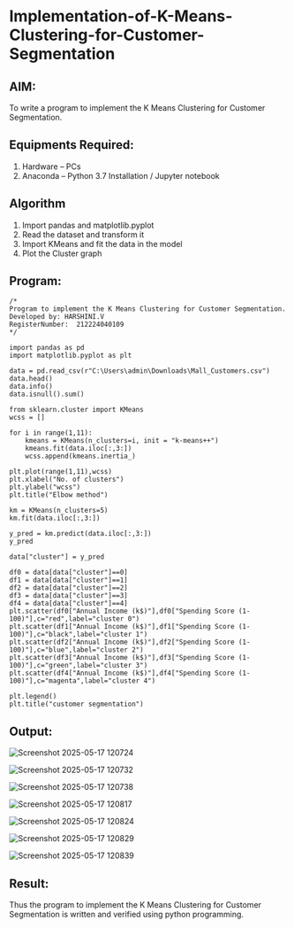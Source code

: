 # Implementation-of-K-Means-Clustering-for-Customer-Segmentation

## AIM:
To write a program to implement the K Means Clustering for Customer Segmentation.

## Equipments Required:
1. Hardware – PCs
2. Anaconda – Python 3.7 Installation / Jupyter notebook

## Algorithm
1. Import pandas and matplotlib.pyplot
2. Read the dataset and transform it
3. Import KMeans and fit the data in the model
4. Plot the Cluster graph

## Program:
```
/*
Program to implement the K Means Clustering for Customer Segmentation.
Developed by: HARSHINI.V
RegisterNumber:  212224040109
*/

import pandas as pd
import matplotlib.pyplot as plt

data = pd.read_csv(r"C:\Users\admin\Downloads\Mall_Customers.csv")
data.head()
data.info()
data.isnull().sum()

from sklearn.cluster import KMeans
wcss = []

for i in range(1,11):
    kmeans = KMeans(n_clusters=i, init = "k-means++")
    kmeans.fit(data.iloc[:,3:])
    wcss.append(kmeans.inertia_)

plt.plot(range(1,11),wcss)
plt.xlabel("No. of clusters")
plt.ylabel("wcss")
plt.title("Elbow method")

km = KMeans(n_clusters=5)
km.fit(data.iloc[:,3:])

y_pred = km.predict(data.iloc[:,3:])
y_pred

data["cluster"] = y_pred

df0 = data[data["cluster"]==0]
df1 = data[data["cluster"]==1]
df2 = data[data["cluster"]==2]
df3 = data[data["cluster"]==3]
df4 = data[data["cluster"]==4]
plt.scatter(df0["Annual Income (k$)"],df0["Spending Score (1-100)"],c="red",label="cluster 0")
plt.scatter(df1["Annual Income (k$)"],df1["Spending Score (1-100)"],c="black",label="cluster 1")
plt.scatter(df2["Annual Income (k$)"],df2["Spending Score (1-100)"],c="blue",label="cluster 2")
plt.scatter(df3["Annual Income (k$)"],df3["Spending Score (1-100)"],c="green",label="cluster 3")
plt.scatter(df4["Annual Income (k$)"],df4["Spending Score (1-100)"],c="magenta",label="cluster 4")

plt.legend()
plt.title("customer segmentation")

```

## Output:

![Screenshot 2025-05-17 120724](https://github.com/user-attachments/assets/2f3736ab-bfbd-49ea-bce9-9f591a9288d9)

![Screenshot 2025-05-17 120732](https://github.com/user-attachments/assets/b2af5d37-450b-4623-abdb-3dfa17072be6)

![Screenshot 2025-05-17 120738](https://github.com/user-attachments/assets/91d0b557-8ad7-48aa-8cdd-cffbf842f6e9)

![Screenshot 2025-05-17 120817](https://github.com/user-attachments/assets/61fc79ed-9331-4b58-b3a6-9878c686c24c)

![Screenshot 2025-05-17 120824](https://github.com/user-attachments/assets/8435bd5b-c822-4dfc-96f1-28c9f2a88d6b)


![Screenshot 2025-05-17 120829](https://github.com/user-attachments/assets/d985771c-0638-4cb6-874b-8369b43e893d)


![Screenshot 2025-05-17 120839](https://github.com/user-attachments/assets/8a0cfaa9-ff6c-4b0f-b669-dc9142340ddd)










## Result:
Thus the program to implement the K Means Clustering for Customer Segmentation is written and verified using python programming.
